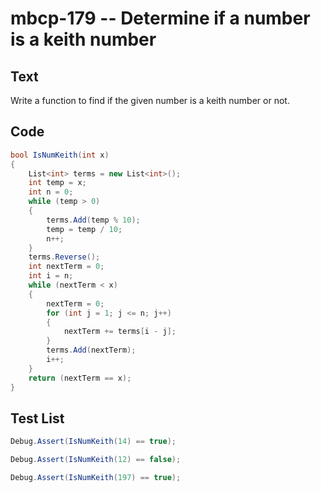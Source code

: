 # mbcp-179 -- Determine if a number is a keith number

## Text

Write a function to find if the given number is a keith number or not.

## Code

```csharp
bool IsNumKeith(int x) 
{
    List<int> terms = new List<int>(); 
    int temp = x; 
    int n = 0; 
    while (temp > 0) 
    { 
        terms.Add(temp % 10); 
        temp = temp / 10; 
        n++; 
    } 
    terms.Reverse(); 
    int nextTerm = 0; 
    int i = n; 
    while (nextTerm < x) 
    { 
        nextTerm = 0; 
        for (int j = 1; j <= n; j++) 
        { 
            nextTerm += terms[i - j]; 
        } 
        terms.Add(nextTerm); 
        i++; 
    } 
    return (nextTerm == x); 
}
```

## Test List

```csharp
Debug.Assert(IsNumKeith(14) == true);
```

```csharp
Debug.Assert(IsNumKeith(12) == false);
```

```csharp
Debug.Assert(IsNumKeith(197) == true);
```
